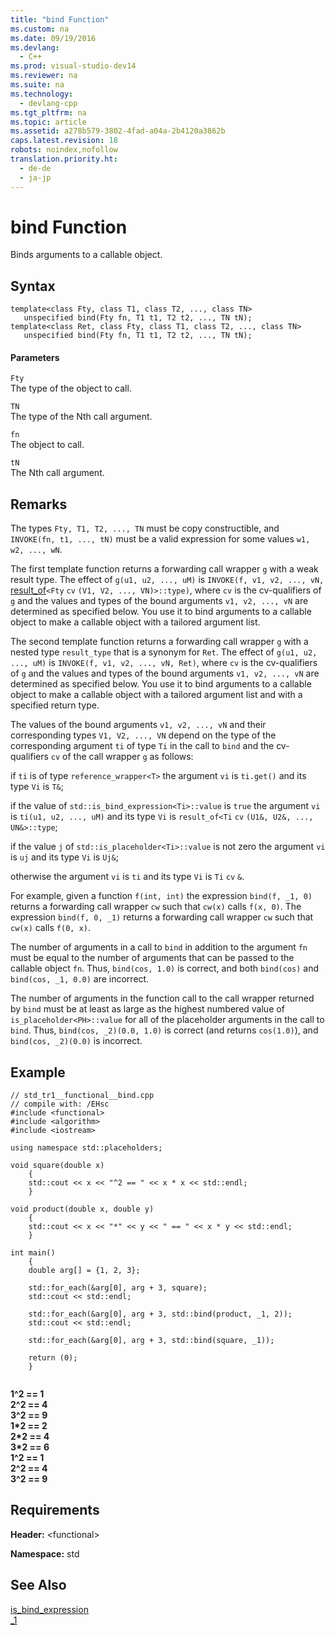 ```yaml
---
title: "bind Function"
ms.custom: na
ms.date: 09/19/2016
ms.devlang: 
  - C++
ms.prod: visual-studio-dev14
ms.reviewer: na
ms.suite: na
ms.technology: 
  - devlang-cpp
ms.tgt_pltfrm: na
ms.topic: article
ms.assetid: a278b579-3802-4fad-a04a-2b4120a3862b
caps.latest.revision: 18
robots: noindex,nofollow
translation.priority.ht: 
  - de-de
  - ja-jp
---
```

# bind Function
Binds arguments to a callable object.  
  
## Syntax  
  
```  
template<class Fty, class T1, class T2, ..., class TN>  
   unspecified bind(Fty fn, T1 t1, T2 t2, ..., TN tN);  
template<class Ret, class Fty, class T1, class T2, ..., class TN>  
   unspecified bind(Fty fn, T1 t1, T2 t2, ..., TN tN);  
```  
  
#### Parameters  
 `Fty`  
 The type of the object to call.  
  
 `TN`  
 The type of the Nth call argument.  
  
 `fn`  
 The object to call.  
  
 `tN`  
 The Nth call argument.  
  
## Remarks  
 The types `Fty, T1, T2, ..., TN` must be copy constructible, and `INVOKE(fn, t1, ..., tN)` must be a valid expression for some values `w1, w2, ..., wN`.  
  
 The first template function returns a forwarding call wrapper `g` with a weak result type. The effect of `g(u1, u2, ..., uM)` is `INVOKE(f, v1, v2, ..., vN,` [result_of](../vs140/result_of-Class2.md)`<Fty` `cv` `(V1, V2, ..., VN)>::type)`, where `cv` is the cv-qualifiers of `g` and the values and types of the bound arguments `v1, v2, ..., vN` are determined as specified below. You use it to bind arguments to a callable object to make a callable object with a tailored argument list.  
  
 The second template function returns a forwarding call wrapper `g` with a nested type `result_type` that is a synonym for `Ret`. The effect of `g(u1, u2, ..., uM)` is `INVOKE(f, v1, v2, ..., vN, Ret)`, where `cv` is the cv-qualifiers of `g` and the values and types of the bound arguments `v1, v2, ..., vN` are determined as specified below. You use it to bind arguments to a callable object to make a callable object with a tailored argument list and with a specified return type.  
  
 The values of the bound arguments `v1, v2, ..., vN` and their corresponding types `V1, V2, ..., VN` depend on the type of the corresponding argument `ti` of type `Ti` in the call to `bind` and the cv-qualifiers `cv` of the call wrapper `g` as follows:  
  
 if `ti` is of type `reference_wrapper<T>` the argument `vi` is `ti.get()` and its type `Vi` is `T&`;  
  
 if the value of `std::is_bind_expression<Ti>::value` is `true` the argument `vi` is `ti(u1, u2, ..., uM)` and its type `Vi` is `result_of<Ti` `cv` `(U1&, U2&, ..., UN&>::type`;  
  
 if the value `j` of `std::is_placeholder<Ti>::value` is not zero the argument `vi` is `uj` and its type `Vi` is `Uj&`;  
  
 otherwise the argument `vi` is `ti` and its type `Vi` is `Ti` `cv` `&`.  
  
 For example, given a function `f(int, int)` the expression `bind(f, _1, 0)` returns a forwarding call wrapper `cw` such that `cw(x)` calls `f(x, 0)`. The expression `bind(f, 0, _1)` returns a forwarding call wrapper `cw` such that `cw(x)` calls `f(0, x)`.  
  
 The number of arguments in a call to `bind` in addition to the argument `fn` must be equal to the number of arguments that can be passed to the callable object `fn`. Thus, `bind(cos, 1.0)` is correct, and both `bind(cos)` and `bind(cos, _1, 0.0)` are incorrect.  
  
 The number of arguments in the function call to the call wrapper returned by `bind` must be at least as large as the highest numbered value of `is_placeholder<PH>::value` for all of the placeholder arguments in the call to `bind`. Thus, `bind(cos, _2)(0.0, 1.0)` is correct (and returns `cos(1.0)`), and `bind(cos, _2)(0.0)` is incorrect.  
  
## Example  
  
```  
// std_tr1__functional__bind.cpp   
// compile with: /EHsc   
#include <functional>   
#include <algorithm>   
#include <iostream>   
  
using namespace std::placeholders;   
  
void square(double x)   
    {   
    std::cout << x << "^2 == " << x * x << std::endl;   
    }   
  
void product(double x, double y)   
    {   
    std::cout << x << "*" << y << " == " << x * y << std::endl;   
    }   
  
int main()   
    {   
    double arg[] = {1, 2, 3};   
  
    std::for_each(&arg[0], arg + 3, square);   
    std::cout << std::endl;   
  
    std::for_each(&arg[0], arg + 3, std::bind(product, _1, 2));   
    std::cout << std::endl;   
  
    std::for_each(&arg[0], arg + 3, std::bind(square, _1));   
  
    return (0);   
    }  
  
```  
  
 **1^2 == 1**  
**2^2 == 4**  
**3^2 == 9**  
**1\*2 == 2**  
**2\*2 == 4**  
**3\*2 == 6**  
**1^2 == 1**  
**2^2 == 4**  
**3^2 == 9**   
## Requirements  
 **Header:** <functional\>  
  
 **Namespace:** std  
  
## See Also  
 [is_bind_expression](../vs140/is_bind_expression-Class.md)   
 [_1](../vs140/_1-Object.md)